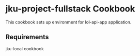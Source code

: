 # jku-project-fullstack Cookbook

This cookbook sets up environment for lol-api-app application.

## Requirements

jku-local cookbook
